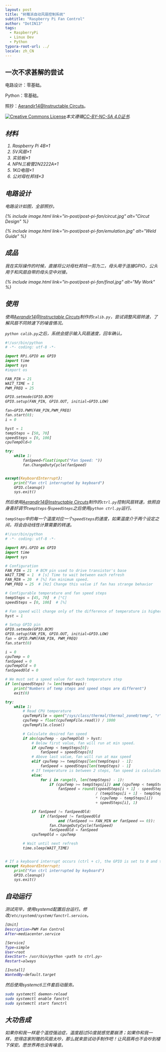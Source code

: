 ```yaml
---
layout: post
title: "树莓派自动风扇控制系统"
subtitle: "Raspberry Pi Fan Control"
author: "DotIN13"
tags:
  - RaspberryPi
  - Linux Dev
  - Python
typora-root-url: ../
locale: zh_CN
---
```


## 一次不求甚解的尝试

电路设计：零基础。

Python：零基础。

照抄：[Aerandir14@Instructable Circuts](https://www.instructables.com/id/PWM-Regulated-Fan-Based-on-CPU-Temperature-for-Ras/)。

<a rel="license" href="http://creativecommons.org/licenses/by-nc-sa/4.0/"><img alt="Creative Commons License" style="border-width:0" src="https://i.creativecommons.org/l/by-nc-sa/4.0/88x31.png" /></a><em>本文遵循<a rel="license" href="http://creativecommons.org/licenses/by-nc-sa/4.0/">CC-BY-NC-SA 4.0证书</a>.<em>

## 材料

1. Raspberry Pi 4B×1
2. 5V风扇×1
3. 实验板×1
4. NPN三极管2N2222A×1
5. 1KΩ电阻×1
6. 公对母杜邦线×3

## 电路设计

电路设计如图，全部照抄。

{% include image.html link="in-post/post-pi-fan/circut.jpg" alt="Circut Design" %}

{% include image.html link="in-post/post-pi-fan/emulation.jpg" alt="Weld Guide" %}

## 成品

我在实际操作的时候，直接将公对母杜邦线一剪为二，母头用于连接GPIO，公头用于和风扇自带的母头空中对接。

{% include image.html link="in-post/post-pi-fan/final.jpg" alt="My Work" %}

## 使用

使用[Aerandir14@Instructable Circuts](https://www.instructables.com/id/PWM-Regulated-Fan-Based-on-CPU-Temperature-for-Ras/)制作的`calib.py`，尝试调整风扇转速，了解风扇不同转速下的噪音情况。

`python calib.py`之后，系统会提示输入风扇速度，回车确认。

```python
#!/usr/bin/python
# -*- coding: utf-8 -*-

import RPi.GPIO as GPIO
import time
import sys
#import os

FAN_PIN = 21
WAIT_TIME = 1
PWM_FREQ = 25

GPIO.setmode(GPIO.BCM)
GPIO.setup(FAN_PIN, GPIO.OUT, initial=GPIO.LOW)

fan=GPIO.PWM(FAN_PIN,PWM_FREQ)
fan.start(0);
i = 0

hyst = 1
tempSteps = [50, 70]
speedSteps = [0, 100]
cpuTempOld=0

try:
    while 1:
        fanSpeed=float(input("Fan Speed: "))
        fan.ChangeDutyCycle(fanSpeed)


except(KeyboardInterrupt):
    print("Fan ctrl interrupted by keyboard")
    GPIO.cleanup()
    sys.exit()
```

然后使用[Aerandir14@Instructable Circuts](https://www.instructables.com/id/PWM-Regulated-Fan-Based-on-CPU-Temperature-for-Ras/)制作的`ctrl.py`控制风扇转速，依照自身喜好调节`tempSteps`与`speedSteps`之后使用`python ctrl.py`运行。

`tempSteps`中的每一个温度对应一个`speedSteps`的速度，如果温度介于两个设定之间，将会自动线性计算需要的转速。

```python
#!/usr/bin/python
# -*- coding: utf-8 -*-

import RPi.GPIO as GPIO
import time
import sys

# Configuration
FAN_PIN = 21  # BCM pin used to drive transistor's base
WAIT_TIME = 1  # [s] Time to wait between each refresh
FAN_MIN = 20  # [%] Fan minimum speed.
PWM_FREQ = 25  # [Hz] Change this value if fan has strange behavior

# Configurable temperature and fan speed steps
tempSteps = [45, 70]  # [°C]
speedSteps = [0, 100]  # [%]

# Fan speed will change only of the difference of temperature is higher than hysteresis
hyst = 1

# Setup GPIO pin
GPIO.setmode(GPIO.BCM)
GPIO.setup(FAN_PIN, GPIO.OUT, initial=GPIO.LOW)
fan = GPIO.PWM(FAN_PIN, PWM_FREQ)
fan.start(0)

i = 0
cpuTemp = 0
fanSpeed = 0
cpuTempOld = 0
fanSpeedOld = 0

# We must set a speed value for each temperature step
if len(speedSteps) != len(tempSteps):
    print("Numbers of temp steps and speed steps are different")
    exit(0)

try:
    while 1:
        # Read CPU temperature
        cpuTempFile = open("/sys/class/thermal/thermal_zone0/temp", "r")
        cpuTemp = float(cpuTempFile.read()) / 1000
        cpuTempFile.close()

        # Calculate desired fan speed
        if abs(cpuTemp - cpuTempOld) > hyst:
            # Below first value, fan will run at min speed.
            if cpuTemp < tempSteps[0]:
                fanSpeed = speedSteps[0]
            # Above last value, fan will run at max speed
            elif cpuTemp >= tempSteps[len(tempSteps) - 1]:
                fanSpeed = speedSteps[len(tempSteps) - 1]
            # If temperature is between 2 steps, fan speed is calculated by linear interpolation
            else:
                for i in range(0, len(tempSteps) - 1):
                    if (cpuTemp >= tempSteps[i]) and (cpuTemp < tempSteps[i + 1]):
                        fanSpeed = round((speedSteps[i + 1] - speedSteps[i])
                                         / (tempSteps[i + 1] - tempSteps[i])
                                         * (cpuTemp - tempSteps[i])
                                         + speedSteps[i], 1)

            if fanSpeed != fanSpeedOld:
                if (fanSpeed != fanSpeedOld
                        and (fanSpeed >= FAN_MIN or fanSpeed == 0)):
                    fan.ChangeDutyCycle(fanSpeed)
                    fanSpeedOld = fanSpeed
            cpuTempOld = cpuTemp

        # Wait until next refresh
        time.sleep(WAIT_TIME)


# If a keyboard interrupt occurs (ctrl + c), the GPIO is set to 0 and the program exits.
except KeyboardInterrupt:
    print("Fan ctrl interrupted by keyboard")
    GPIO.cleanup()
    sys.exit()
```

## 自动运行

测试完毕，使用systemd配置后台运行。修改`/etc/systemd/system/fanctrl.service`。

```bash
[Unit]
Description=PWM Fan Control
After=mediacenter.service

[Service]
Type=simple
User=root
ExecStart= /usr/bin/python <path to ctrl.py>
Restart=always

[Install]
WantedBy=default.target
```

然后使用systemctl三件套启动服务。

```bash
sudo systemctl daemon-reload
sudo systemctl enable fanctrl
sudo systemctl start fanctrl
```

## 大功告成

如果你和我一样是个温控强迫症，温度超过50度就感觉要崩溃；如果你和我一样，觉得店家附赠的风扇太吵，那么就来尝试动手制作吧！让风扇再也不会吵到楼下保安。愿世界再也没有噪音。